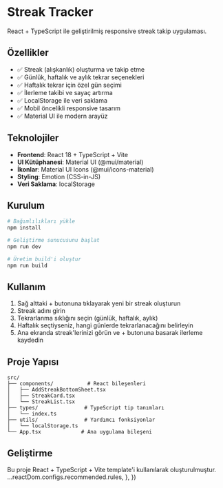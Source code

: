 # Streak Tracker

React + TypeScript ile geliştirilmiş responsive streak takip uygulaması.

## Özellikler

- ✅ Streak (alışkanlık) oluşturma ve takip etme
- ✅ Günlük, haftalık ve aylık tekrar seçenekleri
- ✅ Haftalık tekrar için özel gün seçimi
- ✅ İlerleme takibi ve sayaç artırma
- ✅ LocalStorage ile veri saklama
- ✅ Mobil öncelikli responsive tasarım
- ✅ Material UI ile modern arayüz

## Teknolojiler

- **Frontend**: React 18 + TypeScript + Vite
- **UI Kütüphanesi**: Material UI (@mui/material)
- **İkonlar**: Material UI Icons (@mui/icons-material)
- **Styling**: Emotion (CSS-in-JS)
- **Veri Saklama**: localStorage

## Kurulum

```bash
# Bağımlılıkları yükle
npm install

# Geliştirme sunucusunu başlat
npm run dev

# Üretim build'i oluştur
npm run build
```

## Kullanım

1. Sağ alttaki + butonuna tıklayarak yeni bir streak oluşturun
2. Streak adını girin
3. Tekrarlanma sıklığını seçin (günlük, haftalık, aylık)
4. Haftalık seçtiyseniz, hangi günlerde tekrarlanacağını belirleyin
5. Ana ekranda streak'lerinizi görün ve + butonuna basarak ilerleme kaydedin

## Proje Yapısı

```
src/
├── components/           # React bileşenleri
│   ├── AddStreakBottomSheet.tsx
│   ├── StreakCard.tsx
│   └── StreakList.tsx
├── types/               # TypeScript tip tanımları
│   └── index.ts
├── utils/               # Yardımcı fonksiyonlar
│   └── localStorage.ts
└── App.tsx             # Ana uygulama bileşeni
```

## Geliştirme

Bu proje React + TypeScript + Vite template'i kullanılarak oluşturulmuştur.
...reactDom.configs.recommended.rules,
},
})

```

```
